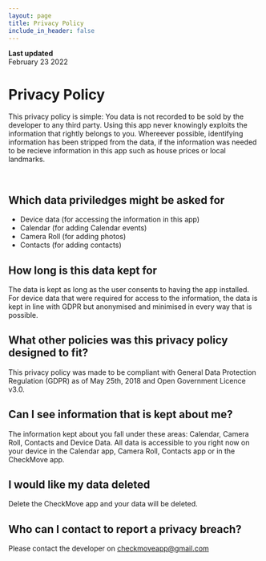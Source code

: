 ```yaml
---
layout: page
title: Privacy Policy
include_in_header: false
---
```


**Last updated**  
February 23 2022

# Privacy Policy
 This privacy policy is simple: You data is not recorded to be sold by the developer to any third party.  Using this app never knowingly exploits the information that rightly belongs to you. Whereever possible, identifying information has been stripped from the data, if the information was needed to be recieve information in this app such as house prices or local landmarks.

<br>


## Which data priviledges might be asked for
 
- Device data (for accessing the information in this app)
- Calendar (for adding Calendar events)
- Camera Roll (for adding photos)
- Contacts (for adding contacts)
  
## How long is this data kept for

The data is kept as long as the user consents to having the app installed. For device data that were required for access to the information, the data is kept in line with GDPR but anonymised and minimised in every way that is possible.
  
## What other policies was this privacy policy designed to fit?
  
This privacy policy was made to be compliant with General Data Protection Regulation (GDPR) as of May 25th, 2018 and Open Government Licence v3.0.
  
## Can I see information that is kept about me?

The information kept about you fall under these areas: Calendar, Camera Roll, Contacts and Device Data. All data is accessible to you right now on your device in the Calendar app, Camera Roll, Contacts app or in the CheckMove app.
 
## I would like my data deleted

Delete the CheckMove app and your data will be deleted.
 
## Who can I contact to report a privacy breach?

Please contact the developer on checkmoveapp@gmail.com
